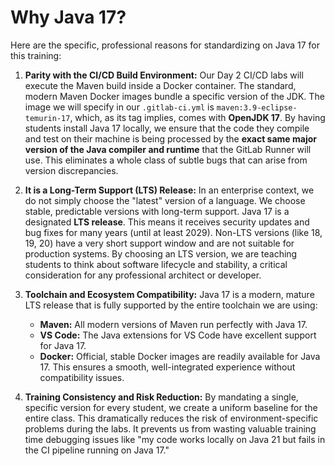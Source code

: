 # Why Java 17?

Here are the specific, professional reasons for standardizing on Java 17 for this training:

1.  **Parity with the CI/CD Build Environment:**
    Our Day 2 CI/CD labs will execute the Maven build inside a Docker container. The standard, modern Maven Docker images bundle a specific version of the JDK. The image we will specify in our `.gitlab-ci.yml` is `maven:3.9-eclipse-temurin-17`, which, as its tag implies, comes with **OpenJDK 17**. By having students install Java 17 locally, we ensure that the code they compile and test on their machine is being processed by the **exact same major version of the Java compiler and runtime** that the GitLab Runner will use. This eliminates a whole class of subtle bugs that can arise from version discrepancies.

2.  **It is a Long-Term Support (LTS) Release:**
    In an enterprise context, we do not simply choose the "latest" version of a language. We choose stable, predictable versions with long-term support. Java 17 is a designated **LTS release**. This means it receives security updates and bug fixes for many years (until at least 2029). Non-LTS versions (like 18, 19, 20) have a very short support window and are not suitable for production systems. By choosing an LTS version, we are teaching students to think about software lifecycle and stability, a critical consideration for any professional architect or developer.

3.  **Toolchain and Ecosystem Compatibility:**
    Java 17 is a modern, mature LTS release that is fully supported by the entire toolchain we are using:
    *   **Maven:** All modern versions of Maven run perfectly with Java 17.
    *   **VS Code:** The Java extensions for VS Code have excellent support for Java 17.
    *   **Docker:** Official, stable Docker images are readily available for Java 17.
    This ensures a smooth, well-integrated experience without compatibility issues.

4.  **Training Consistency and Risk Reduction:**
    By mandating a single, specific version for every student, we create a uniform baseline for the entire class. This dramatically reduces the risk of environment-specific problems during the labs. It prevents us from wasting valuable training time debugging issues like "my code works locally on Java 21 but fails in the CI pipeline running on Java 17."

